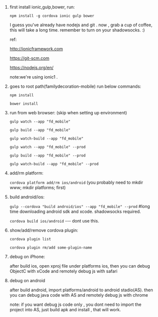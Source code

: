 1. first install ionic,gulp,bower, run:

	`npm install -g cordova ionic gulp bower`

	I guess you've already have nodejs and git . now , grab a cup of coffee, this will take a long time. remember to turn on your shadowsocks. :)

	ref:

	http://ionicframework.com

	https://git-scm.com
	
	https://nodejs.org/en/

	note:we're using ionic1 .

2. goes to root path(familydecoration-mobile) run below commands:

	`npm install`

	`bower install`

3. run from web browser: (skip when setting up environment)
	
	`gulp watch --app "fd_mobile"`

	`gulp build --app "fd_mobile"`

	`gulp watch-build --app "fd_mobile"`

	`gulp watch --app "fd_mobile" --prod`

	`gulp build --app "fd_mobile" --prod`

	`gulp watch-build --app "fd_mobile" --prod`

4. add/rm platform:
	
	`cordova platform add/rm ios/android` (you probably need to mkdir www; mkdir platforms; first)

5. build android/ios:

	`gulp --cordova "build android/ios" --app "fd_mobile" --prod`   #long time downloading android sdk and xcode. shadowsocks required.

	`cordova build ios/android`   --- dont use this.

6. show/add/remove cordova plugin:

	`cordova plugin list`

	`cordova plugin rm/add some-plugin-name`

7. debug on iPhone:
	
	after build ios, open xproj file under platforms ios, then you can debug ObjectC with xCode and remotely debug js with safari

8. debug on android

	after build android, import platforms/android to android stadio(AS). then you can debug java code with AS and remotely debug js with chrome

	note: if you want debug js code only , you dont need to import the project into AS, just build apk and install , that will work.

	

	